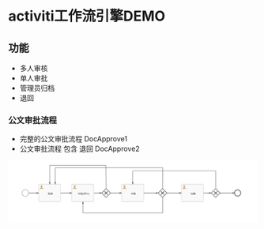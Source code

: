 # activiti工作流引擎DEMO

## 功能

* 多人审核
* 单人审批
* 管理员归档
* 退回

### 公文审批流程
* 完整的公文审批流程  DocApprove1
* 公文审批流程 包含 退回  DocApprove2

![公文审批流程](./screenshot/doc_approve.jpg)


